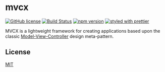 # mvcx

[![GitHub license](https://img.shields.io/badge/license-MIT-green.svg)](https://github.com/koreezgames/mvcx/blob/master/LICENSE)
[![Build Status](https://travis-ci.com/koreezgames/mvcx.svg?branch=master)](https://travis-ci.com/koreezgames/mvcx)
[![npm version](https://badge.fury.io/js/%40koreez%2Fmvcx.svg)](https://badge.fury.io/js/%40koreez%2Fmvcx)
[![styled with prettier](https://img.shields.io/badge/styled_with-prettier-ff69b4.svg)](https://github.com/prettier/prettier)

MVCX is a lightweight framework for creating applications based upon the classic [Model-View-Controller](http://en.wikipedia.org/wiki/Model-view-controller) design meta-pattern.

## License

[MIT](LICENSE)
